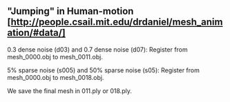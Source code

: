 ## "Jumping" in Human-motion [http://people.csail.mit.edu/drdaniel/mesh_animation/#data/]

0.3 dense noise (d03) and 0.7 dense noise (d07): 
Register from mesh_0000.obj to  mesh_0011.obj.

5% sparse noise (s005) and 50% sparse noise (s05): 
Register from mesh_0000.obj to  mesh_0018.obj.

We save the final mesh in 011.ply or 018.ply.